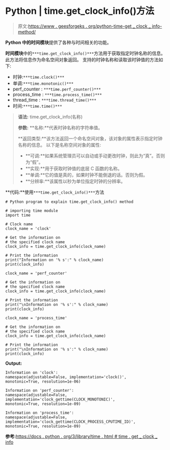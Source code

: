 # Python | time.get_clock_info()方法

> 原文:[https://www . geesforgeks . org/python-time-get _ clock _ info-method/](https://www.geeksforgeeks.org/python-time-get_clock_info-method/)

**Python 中的时间模块**提供了各种与时间相关的功能。

**时间模块**中的`***time.get_clock_info()***`方法用于获取指定时钟名称的信息。此方法将信息作为命名空间对象返回。
支持的时钟名称和读取该时钟值的方法如下:

*   时钟:`***time.clock()***`
*   单调:`***time.monotonic()***`
*   perf_counter : `***time.perf_counter()***`
*   process_time : `***time.process_time()***`
*   thread_time : `***time.thread_time()***`
*   时间:`***time.time()***`

> **语法:** time.get_clock_info(名称)
> 
> **参数:**
> **名称:**代表时钟名称的字符串值。
> 
> **返回类型:**该方法返回一个命名空间对象，该对象的属性表示指定时钟名称的信息。
> 以下是名称空间对象的属性:
> 
> *   **可调:**如果系统管理员可以自动或手动更改时钟，则此为“真”。否则为“假”。
> *   **实现:**用于获取时钟值的底层 C 函数的名称。
> *   **单调:**它的值是真的，如果时钟不能倒退的话。否则为假。
> *   **分辨率:**该属性以秒为单位指定时钟的分辨率。

**代码:**使用`***time.get_clock_info()***`方法

```
# Python program to explain time.get_clock_info() method

# importing time module
import time

# Clock name
clock_name = 'clock'

# Get the information on
# the specified clock name
clock_info = time.get_clock_info(clock_name)

# Print the information
print("Information on '% s':" % clock_name)
print(clock_info) 

clock_name = 'perf_counter'

# Get the information on
# the specified clock name
clock_info = time.get_clock_info(clock_name)

# Print the information
print("\nInformation on '% s':" % clock_name)
print(clock_info) 

clock_name = 'process_time'

# Get the information on
# the specified clock name
clock_info = time.get_clock_info(clock_name)

# Print the information
print("\nInformation on '% s':" % clock_name)
print(clock_info) 
```

**Output:**

```
Information on 'clock':
namespace(adjustable=False, implementation='clock()',
monotonic=True, resolution=1e-06)

Information on 'perf_counter':
namespace(adjustable=False, implementation='clock_gettime(CLOCK_MONOTONIC)',
monotonic=True, resolution=1e-09)

Information on 'process_time':
namespace(adjustable=False, implementation='clock_gettime(CLOCK_PROCESS_CPUTIME_ID)',
monotonic=True, resolution=1e-09)

```

**参考:**[https://docs . python . org/3/library/time . html # time . get _ clock _ info](https://docs.python.org/3/library/time.html#time.get_clock_info)